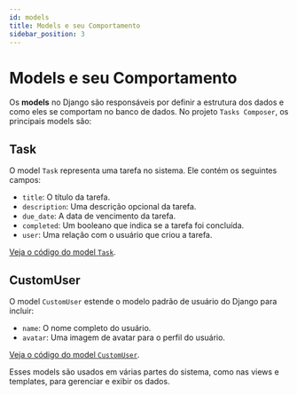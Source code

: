 ```yaml
---
id: models
title: Models e seu Comportamento
sidebar_position: 3
---
```


# Models e seu Comportamento

Os **models** no Django são responsáveis por definir a estrutura dos dados e como eles se comportam no banco de dados. No projeto `Tasks Composer`, os principais models são:

## Task

O model `Task` representa uma tarefa no sistema. Ele contém os seguintes campos:

- `title`: O título da tarefa.
- `description`: Uma descrição opcional da tarefa.
- `due_date`: A data de vencimento da tarefa.
- `completed`: Um booleano que indica se a tarefa foi concluída.
- `user`: Uma relação com o usuário que criou a tarefa.

[Veja o código do model `Task`](../../core/models.py).

## CustomUser

O model `CustomUser` estende o modelo padrão de usuário do Django para incluir:

- `name`: O nome completo do usuário.
- `avatar`: Uma imagem de avatar para o perfil do usuário.

[Veja o código do model `CustomUser`](../../core/models.py).

Esses models são usados em várias partes do sistema, como nas views e templates, para gerenciar e exibir os dados.